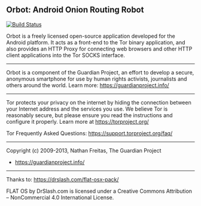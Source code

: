 
## Orbot: Android Onion Routing Robot

[![Build Status](https://app.bitrise.io/app/0e76c31b8e7e1801/status.svg?token=S2weJXueO3AvrDUrrd85SA&branch=master)](https://app.bitrise.io/app/0e76c31b8e7e1801)

Orbot is a freely licensed open-source application developed for the
Android platform. It acts as a front-end to the Tor binary application,
and also provides an HTTP Proxy for connecting web browsers and other
HTTP client applications into the Tor SOCKS interface.

***********************************************
Orbot is a component of the Guardian Project, an effort to develop
a secure, anonymous smartphone for use by human rights activists, journalists
and others around the world. Learn more: https://guardianproject.info/

***********************************************
Tor protects your privacy on the internet by hiding the connection
between your Internet address and the services you use. We believe Tor
is reasonably secure, but please ensure you read the instructions and
configure it properly. Learn more at https://torproject.org/

Tor Frequently Asked Questions:
        https://support.torproject.org/faq/

***********************************************
Copyright (c) 2009-2013, Nathan Freitas, The Guardian Project
 * https://guardianproject.info/

 *****
 
Thanks to: https://drslash.com/flat-osx-pack/ 

FLAT OS by DrSlash.com is licensed under a Creative Commons Attribution – NonCommercial 4.0 International License.